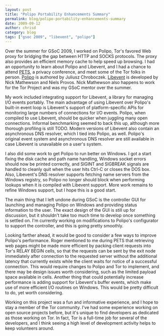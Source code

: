 ```yaml
---
layout: post
title: "Polipo Portability Enhancements Summary"
permalink: blog/polipo-portability-enhancements-summary
date: 2009-09-12
author: chrisd
category: blog
tags: ["gsoc 2009", "libevent", "polipo"]
---
```


Over the summer for GSoC 2009, I worked on Polipo, Tor's favored Web proxy for bridging the gap between HTTP and SOCKS protocols. The proxy also provides an efficient memory cache to help speed up browsing. I had an opportunity to learn about Polipo and Libevent, and I had a chance to attend [PETS](http://petsymposium.org/2009/), a privacy conference, and meet some of the Tor folks in person. [Polipo](http://www.pps.jussieu.fr/~jch/software/polipo/) is authored by Juliusz Chroboczek. [Libevent](http://www.monkey.org/~provos/libevent/) is developed by Nick Mathewson and Niels Provos. Nick Mathewson also happens to work for the Tor Project and was my GSoC mentor over the summer.

My work included integrating support for Libevent, a library for managing I/O events portably. The main advantage of using Libevent over Polipo's built-in event loop is Libevent's support of platform-specific APIs for monitoring large numbers of connections for I/O events. Polipo, when compiled to use Libevent, should be quicker when juggling many open connections. Informal benchmarking seemed to back this up, although more thorough profiling is still TODO. Modern versions of Libevent also contain an asynchronous DNS resolver, which I tied into Polipo, as well. Polipo's original event system and asynchronous DNS resolver are still available in case Libevent is unavailable on a user's system.

I also did some work to get Polipo to run better on Windows. I got a start fixing the disk cache and path name handling, Windows socket errors should now be printed correctly, and SIGINT and SIGBREAK signals are handled to cleanly quit when the user hits Ctrl-C or closes the DOS box. Also, Libevent's DNS resolver supports fetching name servers from the Windows registry, so Polipo no longer should block when performing lookups when it is compiled with Libevent support. More work remains to refine Windows support, but I hope this is a good start.

The main thing that I left undone during GSoC is the controller GUI for launching and managing Polipo on Windows and providing status information to the user. The exact design of the GUI is still up for discussion, but it shouldn't take too much time to develop once something is settled on. I'm currently working on modifications to Polipo's configurator to support the controller, and this is going pretty smoothly.

Looking farther ahead, it would be good to consider a few ways to improve Polipo's performance. Roger mentioned to me during PETS that retrieving web pages might be made more efficient by packing client requests into Tor's RELAY BEGIN cells, so that the requests can be sent by the exit node immediately after connection to the requested server without the additional latency that currently exists while the client waits for notice of a successful connection. This would require changes to Polipo and Tor to implement, and there may be design issues worth considering, such as the limited payload space available in cells. Another thing that could potentially increase performance is adding support for Libevent's buffer events, which make use of more efficient I/O routines on Windows. This would be pretty difficult to do, yet worth considering.

Working on this project was a fun and informative experience, and I hope to stay a member of the Tor community. I've had some experience working on open source projects before, but it's unique to find developers as dedicated as those working on Tor. In fact, Tor is a full-time job for several of the developers, and I think seeing a high level of development activity helps to keep volunteers around.

